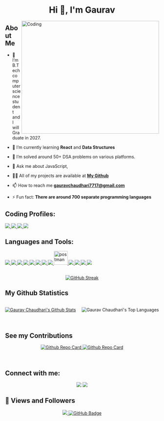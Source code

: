 
<h1 align="center">Hi 👋, I'm Gaurav </h1>


<!-- <h4 align="center">My Portfolio: https://pruthviraj-portfolio-site.netlify.app/ </h4> -->
<div align="center">
<!--   <a align="center" href="https://drive.google.com/file/d/1gHOzYl3ycGLM22IROSQSUX3CcdakW2ZY/view">
    <strong>My Resume</strong> </a>-->
</div>
<img
  align="right"
  alt="Coding"
  width="450"
  height="370"
  src="https://i.ibb.co/b1qSyGd/output-onlinegiftools-1.gif"
/>

## About Me

- 🔭 I’m B.Tech computer science student and I will Graduate in 2027. 

- 🌱 I’m currently learning **React** and **Data Structures**

- 👯 I’m solved around 50+ DSA problems on various platforms.
 
- 💬 Ask me about JavaScript, 
  
- 👨‍💻 All of my projects are available at **[My Github]()**

- 📫 How to reach me **gauravchaudhari7717@gmail.com**

- ⚡ Fun fact: **There are around 700 separate programming languages**

## **Coding Profiles**:

<p align="left"> 
    <a href="https://www.geeksforgeeks.org/user/gauravchausnhd/"
       target="_blank"> <img src="https://img.icons8.com/color/48/undefined/GeeksforGeeks.png"/> </a>
    <a href="https://leetcode.com/u/_chaudharigaurav" target="_blank"> <img src="https://img.icons8.com/external-tal-revivo-color-tal-revivo/48/undefined/external-level-up-your-coding-skills-and-quickly-land-a-job-logo-color-tal-revivo.png"/> </a>   
    <a href="https://www.codechef.com/users/gaurav_7717" target="_blank"> <img src="https://img.icons8.com/fluency/48/000000/codechef.png"/> </a>    
    <a href="https://www.hackerrank.com/profile/gauravchaudhar52"
      target="_blank"> <img src="https://img.icons8.com/external-tal-revivo-shadow-tal-revivo/48/undefined/external-hackerrank-is-a-technology-company-that-focuses-on-competitive-programming-logo-shadow-tal-revivo.png"/> </a>   
</p>


## Languages and Tools:

<p align="left"> 
    <a href="https://developer.mozilla.org/en-US/docs/Web/JavaScript" target="_blank"> <img src="https://img.icons8.com/color/48/javascript--v1.png"/> </a>
    <a href="https://developer.mozilla.org/en-US/docs/Web/HTML" target="_blank"> <img src="https://img.icons8.com/color/48/html-5--v1.png"/> </a>
    <a href="https://developer.mozilla.org/en-US/docs/Web/CSS" target="_blank"> <img src="https://img.icons8.com/color/48/css3.png"/> </a>
    <a href="https://nodejs.org/en/docs" target="_blank"> <img src="https://img.icons8.com/color/48/nodejs.png"/> </a>
    <a href="https://react.dev/" target="_blank"> <img src="https://img.icons8.com/color/48/react-native.png"/> </a>
    <a href="https://www.java.com" target="_blank"> <img src="https://img.icons8.com/color/48/000000/java-coffee-cup-logo.png"/> </a>
    <a href="https://www.python.org" target="_blank"> <img src="https://img.icons8.com/color/48/000000/python.png"/> </a> 
    <a href="https://firebase.google.com/" target="_blank"> <img src="https://img.icons8.com/color/48/000000/firebase.png"/> </a> 
    <a href="https://postman.com" target="_blank"> <img src="https://www.vectorlogo.zone/logos/getpostman/getpostman-icon.svg" alt="postman" width="45" height="45"/> </a>   
    <a href="https://git-scm.com/" target="_blank"> <img src="https://img.icons8.com/color/48/000000/git.png"/> </a> 
    <a href="https://developer.android.com/studio" target="_blank"> <img src="https://img.icons8.com/color/48/undefined/android-studio--v2.png"/> </a>
    <a href="https://www.jetbrains.com/idea/" target="_blank"> <img src="https://img.icons8.com/color/48/undefined/intellij-idea.png"/> </a>
    <a href="https://code.visualstudio.com/" target="_blank"> <img src="https://img.icons8.com/color/48/undefined/visual-studio-code-2019.png"/> </a>
</p>

<br/>

<div align="center">
  <a href="https://git.io/streak-stats">
    <img src="https://github-readme-streak-stats.herokuapp.com?user=chaudhariGaurav07&theme=radical&hide_border=true&background=50%2CF7ACAC%2B92C8D1" alt="GitHub Streak" />
  </a>
</div>



## My Github Statistics

  <br/>
    <a href="https://github.com/chaudhariGaurav07/github-readme-stats"><img alt="Gaurav Chaudhari's Github Stats" src="https://github-readme-stats.vercel.app/api?username=chaudhariGaurav07&show_icons=true&count_private=true&theme=react&hide_border=true&bg_color=0D1117" /></a>
  <a href="https://github.com/chaudhariGaurav07/github-readme-stats"><img align="right" alt="Gaurav Chaudhari's Top Languages" src="https://github-readme-stats.vercel.app/api/top-langs/?username=chaudhariGaurav07&langs_count=8&count_private=true&layout=compact&theme=react&hide_border=true&bg_color=0D1117" /></a>
  <br/>


<br/>
<br/>

## See my Contributions
<div align="center">
   <a href="https://github.com/chaudhariGaurav07/TimeLineup">
    <img src="https://github-readme-stats.vercel.app/api/pin/?username=chaudhariGaurav07&repo=TimeLineup" alt="Github Repo Card" />
  </a>

  <a href="https://github.com/chaudhariGaurav07/Foundit_main">
    <img src="https://github-readme-stats.vercel.app/api/pin/?username=chaudhariGaurav07&repo=Foundit_main" alt="Github Repo Card" />
  </a>
  

</div>

<br/>
<br/>

## Connect with me:

<p align="center">
  <a href = "https://www.linkedin.com/in/gaurav-chaudhari-b20176227?utm_source=share&utm_campaign=share_via&utm_content=profile&utm_medium=android_app"><img src="https://img.icons8.com/fluency/48/linkedin.png"/></a>
  <a href = "https://www.instagram.com/_chaudharigaurav?igsh=b2M1ajd1Njc3d3A="><img src="https://img.icons8.com/fluency/48/instagram-new.png"/></a>
</p>

## 👀 Views and Followers
<p align="center">
<a href="https://github.com/Meghna-DAS/github-profile-views-counter">
    <img src="https://komarev.com/ghpvc/?username=chaudhariGaurav07">
</a>
<a href="https://github.com/chaudhariGaurav07?tab=followers"><img src="https://img.shields.io/github/followers/chaudhariGaurav07?label=Followers&style=social" alt="GitHub Badge"></a>
</p>
